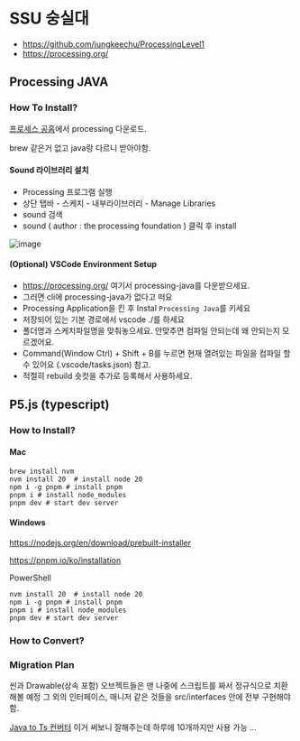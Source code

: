 # SSU 숭실대

- https://github.com/jungkeechu/ProcessingLevel1
- https://processing.org/

## Processing JAVA

### How To Install?

[프로세스 공홈](https://prorecssing.org)에서 processing 다운로드.

brew 같은거 없고 java랑 다르니 받아야함.

#### Sound 라이브러리 설치

- Processing 프로그램 실행
- 상단 탭바 - 스케치 - 내부라이브러리 - Manage Libraries
- sound 검색
- sound ( author : the processing foundation ) 클릭 후 install

![image](https://github.com/ddalpange/ssu-processing/assets/13113921/e3bae62b-fa14-4f9b-8270-c0dc457c404a)

#### (Optional) VSCode Environment Setup

- https://processing.org/ 여기서 processing-java를 다운받으세요.
- 그러면 cli에 processing-java가 없다고 떠요
- Processing Application을 킨 후 Instal `Processing Java`를 키세요
- 저장되어 있는 기본 경로에서 vscode ./를 하세요
- 폴더명과 스케치파일명을 맞춰놓으세요. 안맞추면 컴파일 안되는데 왜 안되는지 모르겠어요.
- Command(Window Ctrl) + Shift + B를 누르면 현재 열려있는 파일을 컴파일 할 수 있어요 (.vscode/tasks.json) 참고.
- 적절히 rebuild 숏컷을 추가로 등록해서 사용하세요.

## P5.js (typescript)

### How to Install?

#### Mac
```
brew install nvm
nvm install 20  # install node 20
npm i -g pnpm # install pnpm
pnpm i # install node_modules
pnpm dev # start dev server
```

#### Windows
https://nodejs.org/en/download/prebuilt-installer

https://pnpm.io/ko/installation

PowerShell
```
nvm install 20  # install node 20
npm i -g pnpm # install pnpm
pnpm i # install node_modules
pnpm dev # start dev server
```

### How to Convert?

### Migration Plan

씬과 Drawable(상속 포함) 오브젝트들은 맨 나중에 스크립트를 짜서 정규식으로 치환해볼 예정
그 외의 인터페이스, 매니저 같은 것들을 src/interfaces 안에 전부 구현해야함.

[Java to Ts 컨버터](https://www.codeconvert.ai/java-to-typescript-converter) 이거 써보니 잘해주는데 하루에 10개까지만 사용 가능 ...

